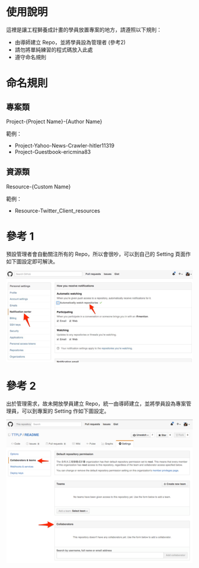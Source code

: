 # 使用說明

這裡是讓工程獅養成計畫的學員放置專案的地方，請遵照以下規則：

- 由導師建立 Repo，並將學員設為管理者 (參考2)
- 請勿將單純練習的程式碼放入此處
- 遵守命名規則

# 命名規則

## 專案類

Project-{Project Name}-{Author Name}

範例：

- Project-Yahoo-News-Crawler-hitler11319
- Project-Guestbook-ericmina83

## 資源類

Resource-{Custom Name}

範例：

- Resource-Twitter_Client_resources

# 參考 1

預設管理者會自動關注所有的 Repo，所以會很吵，可以到自己的 Setting 頁面作如下圖設定即可解決。

![](ref1.jpg)

# 參考 2

出於管理需求，故未開放學員建立 Repo，統一由導師建立，並將學員設為專案管理員，可以到專案的 Setting 作如下圖設定。

![](ref2.png)